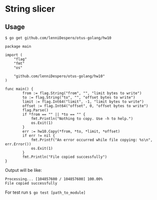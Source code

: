 # String slicer

## Usage
`$ go get github.com/lenniDespero/otus-golang/hw10`

    package main

	import (
	    "flag"
	    "fmt"
	    "os"

	    "github.com/lenniDespero/otus-golang/hw10"
    )

	func main() {
			from := flag.String("from", "", "limit bytes to write")
            to := flag.String("to", "", "offset bytes to write")
            limit := flag.Int64("limit", -1, "limit bytes to write")
            offset := flag.Int64("offset", 0, "offset bytes to write")
            flag.Parse()
            if *from == "" || *to == "" {
            	fmt.Println("Nothing to copy. Use -h to help.")
            	os.Exit(1)
            }
            err := hw10.Copy(*from, *to, *limit, *offset)
            if err != nil {
            	fmt.Printf("An error occurred while file copying: %s\n", err.Error())
            	os.Exit(1)
            }
            fmt.Println("File copied successfully")
	}

Output will be like: 

    Processing... [104857600 / 104857600] 100.00%
    File copied successfully


For test run `$ go test [path_to_module]`  

